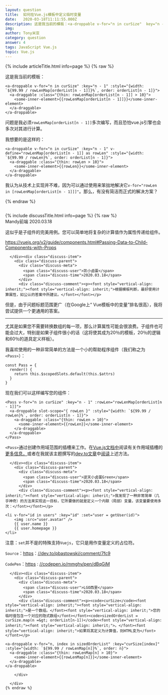 ```yaml
---
layout: question
title:  如何在Vue.js模板中定义临时变量
date:   2020-03-18T11:11:55.000Z
description: 这是我当前的模板：<a-droppable v-for="n in curSize"  key="n - 1"  style="{width  \`${...
img: 
author: Tony米亚
category: question
answer: 4
tags: JavaScript Vue.js
topic: Vue.js
---
```

<div class="article-root">
  <div class="article">
    {% include articleTitle.html info=page %}
    {% raw %}
    <div class="article-content"><p><font style="vertical-align: inherit;"><font style="vertical-align: inherit;">这是我当前的模板：</font></font></p>

<pre><code>&lt;a-droppable v-for="n in curSize" :key="n - 1" :style="{width: `${99.99 / rowLenMap[orderList[n - 1]]}%`, order: orderList[n - 1]}"&gt;<font></font>
  &lt;a-draggable :class="{thin: rowLenMap[orderList[n - 1]] &gt; 10}"&gt;<font></font>
    &lt;some-inner-element&gt;{{rowLenMap[orderList[n - 1]]}}&lt;/some-inner-element&gt;<font></font>
  &lt;/a-draggable&gt;<font></font>
&lt;/a-droppable&gt;<font></font>
</code></pre>

<p><font style="vertical-align: inherit;"><font style="vertical-align: inherit;">问题是我必须</font></font><code>rowLenMap[orderList[n - 1]]</code><font style="vertical-align: inherit;"><font style="vertical-align: inherit;">多次</font><font style="vertical-align: inherit;">编写</font><font style="vertical-align: inherit;">，而且恐怕vue.js引擎也会多次对其进行计算。</font></font></p>

<p><font style="vertical-align: inherit;"><font style="vertical-align: inherit;">我想要的是这样的：</font></font></p>

<pre><code>&lt;a-droppable v-for="n in curSize" :key="n - 1" v-define="rowLenMap[orderList[n - 1]] as rowLen" :style="{width: `${99.99 / rowLen}%`, order: orderList[n - 1]}"&gt;<font></font>
  &lt;a-draggable :class="{thin: rowLen &gt; 10}"&gt;<font></font>
    &lt;some-inner-element&gt;{{rowLen}}&lt;/some-inner-element&gt;<font></font>
  &lt;/a-draggable&gt;<font></font>
&lt;/a-droppable&gt;<font></font>
</code></pre>

<p><font style="vertical-align: inherit;"><font style="vertical-align: inherit;">我认为从技术上实现并不难，因为可以通过使用来笨拙地解决它</font></font><code>v-for="rowLen in [rowLenMap[orderList[n - 1]]]"</code><font style="vertical-align: inherit;"><font style="vertical-align: inherit;">。</font><font style="vertical-align: inherit;">那么，有没有简洁而正式的解决方案？</font></font></p></div>
    {% endraw %}
  </div>
  <p style="height: 0;width:0;overflow: hidden;"> 第2171篇《如何在Vue.js模板中定义临时变量》来自Winter(https://github.com/aiyld/aiyld.github.io)的站点</p>
  <div class="discuss-wrapper">
    {% include discussTitle.html info=page %}
    {% raw %}
    <div class="discuss-item">
        <div class="discuss-parent">
          <div class="discuss-meta">
            <span class="discuss-user">Mandy前端</span>
            <span class="discuss-time">2020.03.18</span>
          </div>
          <div class="discuss-comment"><p><font style="vertical-align: inherit;"><font style="vertical-align: inherit;">这似乎是子组件的完美用例。</font><font style="vertical-align: inherit;">您可以简单地将复杂的计算值作为属性传递给组件。</font></font></p>

<p><a href="https://vuejs.org/v2/guide/components.html#Passing-Data-to-Child-Components-with-Props" rel="nofollow noreferrer"><font style="vertical-align: inherit;"><font style="vertical-align: inherit;">https://vuejs.org/v2/guide/components.html#Passing-Data-to-Child-Components-with-Props</font></font></a></p></div>
        </div>
        
      </div><div class="discuss-item">
        <div class="discuss-parent">
          <div class="discuss-meta">
            <span class="discuss-user">凯小卤蛋</span>
            <span class="discuss-time">2020.03.18</span>
          </div>
          <div class="discuss-comment"><p><font style="vertical-align: inherit;"><font style="vertical-align: inherit;">根据模板判断，最好使用计算属性，如公认的答案中所建议。</font></font></p>

<p><font style="vertical-align: inherit;"><font style="vertical-align: inherit;">但是，由于问题标题范围更广（在Google上“ Vue模板中的变量”排名很高），我将尝试提供一个更通用的答案。</font></font></p>

<hr>

<p><font style="vertical-align: inherit;"><font style="vertical-align: inherit;">尤其是如果您不需要转换数组的每一项，那么计算属性可能会很浪费。</font><font style="vertical-align: inherit;">子组件也可能会过大，特别是如果子组件很小的话（这将使其成为20％的模板，20％的逻辑和60％的道具定义样板）。</font></font></p>

<p><font style="vertical-align: inherit;"><font style="vertical-align: inherit;">我喜欢使用的一种非常简单的方法是一个小的帮助程序组件（我们称之为</font></font><code>&lt;Pass&gt;</code><font style="vertical-align: inherit;"><font style="vertical-align: inherit;">）：</font></font></p>

<pre><code>const Pass = {<font></font>
  render() {<font></font>
    return this.$scopedSlots.default(this.$attrs)<font></font>
  }<font></font>
}<font></font>
</code></pre>

<p><font style="vertical-align: inherit;"><font style="vertical-align: inherit;">现在我们可以这样编写您的组件：</font></font></p>

<pre><code>&lt;Pass v-for="n in curSize" :key="n - 1" :rowLen="rowLenMap[orderList[n - 1]]"&gt;<font></font>
  &lt;a-droppable slot-scope="{ rowLen }" :style="{width: `${99.99 / rowLen}%`, order: orderList[n - 1]}"&gt;<font></font>
    &lt;a-draggable :class="{thin: rowLen &gt; 10}"&gt;<font></font>
      &lt;some-inner-element&gt;{{rowLen}}&lt;/some-inner-element&gt;<font></font>
    &lt;/a-draggable&gt;<font></font>
  &lt;/a-droppable&gt;<font></font>
&lt;/Pass&gt;<font></font>
</code></pre>

<p><code>&lt;Pass&gt;</code><font style="vertical-align: inherit;"><font style="vertical-align: inherit;">通过创建作用域范围的插槽来工作。</font><font style="vertical-align: inherit;">在</font></font><a href="https://vuejs.org/v2/guide/components-slots.html#Scoped-Slots" rel="noreferrer"><font style="vertical-align: inherit;"><font style="vertical-align: inherit;">Vue.js文档中</font></font></a><font style="vertical-align: inherit;"><font style="vertical-align: inherit;">阅读有关作用域插槽的</font><a href="https://vuejs.org/v2/guide/components-slots.html#Scoped-Slots" rel="noreferrer"><font style="vertical-align: inherit;">更多信息，</font></a><font style="vertical-align: inherit;">或者在</font><font style="vertical-align: inherit;">我就该主题撰写</font><font style="vertical-align: inherit;">的</font></font><a href="https://dev.to/loilo92/an-approach-to-vuejs-template-variables-5aik" rel="noreferrer"><font style="vertical-align: inherit;"><font style="vertical-align: inherit;">dev.to文章</font></font></a><font style="vertical-align: inherit;"><font style="vertical-align: inherit;">中</font><a href="https://dev.to/loilo92/an-approach-to-vuejs-template-variables-5aik" rel="noreferrer"><font style="vertical-align: inherit;">阅读</font></a><font style="vertical-align: inherit;">上述方法</font><font style="vertical-align: inherit;">。</font></font></p></div>
        </div>
        
      </div><div class="discuss-item">
        <div class="discuss-parent">
          <div class="discuss-meta">
            <span class="discuss-user">逆天小卤蛋Green</span>
            <span class="discuss-time">2020.03.18</span>
          </div>
          <div class="discuss-comment"><p><font style="vertical-align: inherit;"><font style="vertical-align: inherit;">我发现了一种非常简单（几乎神奇）的方法来实现这一目标，它所要做的就是定义一个内联（局部）变量，该变量要使用多次：</font></font></p>

<pre class="lang-html prettyprint-override"><code>&lt;li v-for="id in users" :key="id" :set="user = getUser(id)"&gt;<font></font>
    &lt;img :src="user.avatar" /&gt;<font></font>
    {{ user.name }}<font></font>
    {{ user.homepage }}<font></font>
&lt;/li&gt;<font></font>
</code></pre>

<p><font style="vertical-align: inherit;"><font style="vertical-align: inherit;">注意：</font></font><code>set</code><font style="vertical-align: inherit;"><font style="vertical-align: inherit;">并不是的特殊支持</font></font><code>Vuejs</code><font style="vertical-align: inherit;"><font style="vertical-align: inherit;">，它只是用作变量定义的占位符。</font></font></p>

<p><code>Source</code><font style="vertical-align: inherit;"><font style="vertical-align: inherit;">：</font><a href="https://dev.to/pbastowski/comment/7fc9" rel="noreferrer"><font style="vertical-align: inherit;">https</font></a><font style="vertical-align: inherit;">：</font></font><a href="https://dev.to/pbastowski/comment/7fc9" rel="noreferrer"><font style="vertical-align: inherit;"><font style="vertical-align: inherit;">//dev.to/pbastowski/comment/7fc9</font></font></a></p>

<p><code>CodePen</code><font style="vertical-align: inherit;"><font style="vertical-align: inherit;">：</font><a href="https://codepen.io/mmghv/pen/dBqGjM" rel="noreferrer"><font style="vertical-align: inherit;">https</font></a><font style="vertical-align: inherit;"> : </font></font><a href="https://codepen.io/mmghv/pen/dBqGjM" rel="noreferrer"><font style="vertical-align: inherit;"><font style="vertical-align: inherit;">//codepen.io/mmghv/pen/dBqGjM</font></font></a></p></div>
        </div>
        
      </div><div class="discuss-item">
        <div class="discuss-parent">
          <div class="discuss-meta">
            <span class="discuss-user">LGO西里</span>
            <span class="discuss-time">2020.03.18</span>
          </div>
          <div class="discuss-comment"><p><code>curSize</code><font style="vertical-align: inherit;"><font style="vertical-align: inherit;">是一个数组。</font><font style="vertical-align: inherit;">您的临时值包含一个对应的隐式数组</font></font><code>sizedOrderList = curSize.map(n =&gt; orderList[n-1])</code><font style="vertical-align: inherit;"><font style="vertical-align: inherit;">。</font><font style="vertical-align: inherit;">如果将其定义为计算值，则HTML变为</font></font></p>

<pre><code>&lt;a-droppable v-for="n, index in sizedOrderList" :key="curSize[index]" :style="{width: `${99.99 / rowLenMap[n]}%`, order: n}"&gt;<font></font>
  &lt;a-draggable :class="{thin: rowLenMap[n] &gt; 10}"&gt;<font></font>
    &lt;some-inner-element&gt;{{rowLenMap[n]}}&lt;/some-inner-element&gt;<font></font>
  &lt;/a-draggable&gt;<font></font>
&lt;/a-droppable&gt;<font></font>
</code></pre></div>
        </div>
        
      </div>
    {% endraw %}
  </div>
<div>
